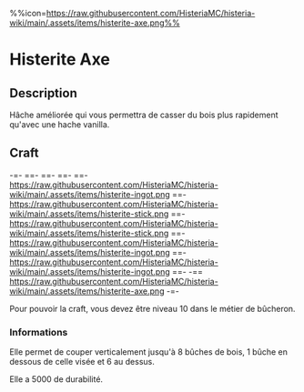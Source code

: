 %%icon=https://raw.githubusercontent.com/HisteriaMC/histeria-wiki/main/.assets/items/histerite-axe.png%%
# Histerite Axe

## Description
Hâche améliorée qui vous permettra de casser du bois plus rapidement qu'avec une hache vanilla.

## Craft
-=-
 ==- 
 ==- 
 ==- 
 ==- https://raw.githubusercontent.com/HisteriaMC/histeria-wiki/main/.assets/items/histerite-ingot.png
 ==- https://raw.githubusercontent.com/HisteriaMC/histeria-wiki/main/.assets/items/histerite-stick.png
 ==- https://raw.githubusercontent.com/HisteriaMC/histeria-wiki/main/.assets/items/histerite-stick.png
 ==- https://raw.githubusercontent.com/HisteriaMC/histeria-wiki/main/.assets/items/histerite-ingot.png
 ==- https://raw.githubusercontent.com/HisteriaMC/histeria-wiki/main/.assets/items/histerite-ingot.png
 ==- 
 -== https://raw.githubusercontent.com/HisteriaMC/histeria-wiki/main/.assets/items/histerite-axe.png
-=-

Pour pouvoir la craft, vous devez être niveau 10 dans le métier de bûcheron.

### Informations
Elle permet de couper verticalement jusqu'à 8 bûches de bois, 1 bûche en dessous de celle visée et 6 au dessus.


Elle a 5000 de durabilité.